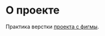 # О проекте

Практика верстки  [проекта с фигмы](https://www.figma.com/design/ySfVuQB0jsuLLwu2FBZVje/Website-of-architects?node-id=1-216&t=zjldEc9mm17y3SNl-0).